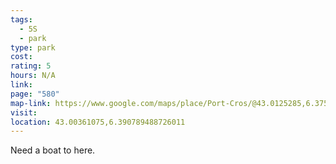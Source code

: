 ```yaml
---
tags:
  - 5S
  - park
type: park
cost: 
rating: 5
hours: N/A
link: 
page: "580"
map-link: https://www.google.com/maps/place/Port-Cros/@43.0125285,6.3751606,14.46z/data=!4m6!3m5!1s0x12c92aa4e13a4ad1:0x6196c1f51959393b!8m2!3d43.0035949!4d6.3944268!16s%2Fm%2F0j3dlm5?entry=ttu&g_ep=EgoyMDI0MTAwNy4xIKXMDSoASAFQAw%3D%3D
visit: 
location: 43.00361075,6.390789488726011
---
```

Need a boat to here.